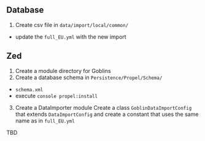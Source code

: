 ## Database

1. Create csv file in `data/import/local/common/`
- update the `full_EU.yml` with the new import

## Zed

1. Create a module directory for Goblins
2. Create a database schema in `Persistence/Propel/Schema/`
- `schema.xml`
- execute `console propel:install`
3. Create a DataImporter module
Create a class `GoblinDataImportConfig` that extends `DataImportConfig` and create a constant that uses the same name as in `full_EU.yml`

TBD
